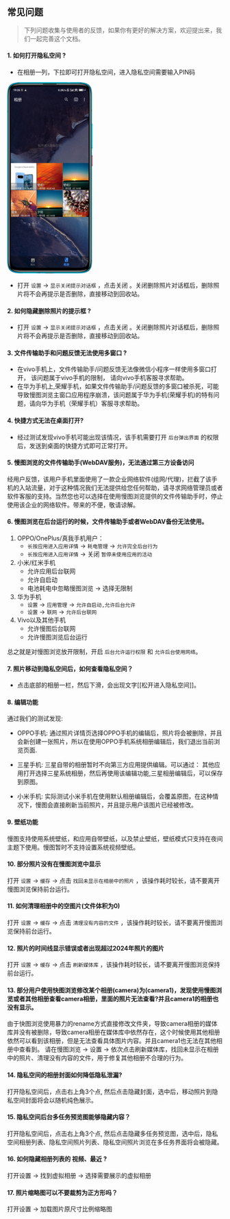 ## 常见问题

> 下列问题收集与使用者的反馈，如果你有更好的解决方案，欢迎提出来，我们一起完善这个文档。

#### 1. 如何打开隐私空间 ?

- 在相册一列，下拉即可打开隐私空间，进入隐私空间需要输入PIN码

 <div>
      <a  href="static/images/preview/6.webp" data-lightbox="example-set" data-title="打开隐私空间"><img    src="static/images/preview/6.webp" width="200" height="447" alt="" /></a>
 </div>


- 打开 `设置` -> `显示关闭提示对话框` ，点击关闭 。关闭删除照片对话框后，删除照片将不会再提示是否删除，直接移动到回收站。

#### 2. 如何隐藏删除照片的提示框 ?

- 打开 `设置` -> `显示关闭提示对话框` ，点击关闭 。关闭删除照片对话框后，删除照片将不会再提示是否删除，直接移动到回收站。


#### 3. 文件传输助手和问题反馈无法使用多窗口 ?

- 在vivo手机上，文件传输助手/问题反馈无法像微信小程序一样使用多窗口打开， 该问题属于vivo手机的限制， 请向vivo手机客服寻求帮助。
- 在华为手机上,荣耀手机，如果文件传输助手/问题反馈的多窗口被杀死，可能导致慢图浏览主窗口应用程序崩溃，该问题属于华为手机(荣耀手机)的特有问题，请向华为手机（荣耀手机）客服寻求帮助。


#### 4. 快捷方式无法在桌面打开? 
- 经过测试发现vivo手机可能出现该情况，该手机需要打开 `后台弹出界面` 的权限后，发送到桌面的快捷方式即可正常打开。


#### 5. 慢图浏览的文件传输助手(WebDAV服务)，无法通过第三方设备访问

经用户反馈，该用户手机里面使用了一款企业网络软件(组网/代理)，拦截了该手机的入站流量，对于这种情况我们无法提供给您任何帮助，请寻求网络管理员或者软件客服的支持。当然您也可以选择在使用慢图浏览提供的文件传输助手时，停止使用该企业的网络软件。带来的不便，敬请谅解。

#### 6. 慢图浏览在后台运行的时候，文件传输助手或者WebDAV备份无法使用。

1.  OPPO/OnePlus/真我手机用户：
    - `长按应用进入应用详情` -> `耗电管理` -> `允许完全后台行为`
    - `长按应用进入应用详情` -> 关闭 `暂停未使用应用的活动` 
2.  小米/红米手机
    -  允许应用后台联网
    -  允许自启动
    -  电池耗电中忽略慢图浏览 -> 选择无限制
3. 华为手机
    - `设置` -> `应用管理` -> `允许自启动,允许后台允许`
    - `设置` -> `联网` -> `允许后台联网`
4. Vivo以及其他手机
    - 允许慢图后台联网
    - 允许慢图浏览后台运行
  
总之就是对慢图浏览放开限制，开启 `后台允许运行权限` 和 `允许后台使用网络`。

#### 7. 照片移动到隐私空间后，如何查看隐私空间？
-  点击底部的相册一栏，然后下滑，会出现文字[[松开进入隐私空间]]。


#### 8.  编辑功能  
通过我们的测试发现:

- OPPO手机: 通过照片详情页选择OPPO手机的编辑后，照片将会被删除，并且会新创建一张照片，所以在使用OPPO手机系统相册编辑后，我们退出当前浏览页面.

- 三星手机: 三星自带的相册暂时不向第三方应用提供编辑。可以通过： 其他应用打开选择三星系统相册，然后再使用该编辑功能,三星相册编辑后，可以保存到原图。

- 小米手机: 实际测试小米手机在使用默认相册编辑后，会覆盖原图，在这种情况下，慢图会直接刷新当前照片，并且提示用户该图片已经被修改。

#### 9. 壁纸功能

慢图支持使用系统壁纸，和应用自带壁纸，以及禁止壁纸，壁纸模式只支持在夜间主题下使用。慢图暂时不支持设置系统视频壁纸。

#### 10. 部分照片没有在慢图浏览中显示

打开 `设置` -> `缓存` -> 点击 `找回未显示在相册中的照片` ，该操作耗时较长，请不要离开慢图浏览保持前台运行。


#### 11. 如何清理相册中的空图片(文件体积为0)

打开 `设置` -> `缓存` -> 点击 `清理没有内容的文件` ，该操作耗时较长，请不要离开慢图浏览保持前台运行。

#### 12. 照片的时间线显示错误或者出现超过2024年照片的图片


打开 `设置` -> `缓存` -> 点击 `刷新媒体库` ，该操作耗时较长，请不要离开慢图浏览保持前台运行。


#### 13. 部分用户使用快图浏览修改某个相册(camera)为(camera1)，发现使用慢图浏览或者其他相册查看camera相册，里面的照片无法查看?并且camera1的相册也没有显示。

由于快图浏览使用暴力的rename方式直接修改文件夹，导致camera相册的媒体库并没有被删除，导致camera相册在媒体库中依然存在，这个时候使用其他相册依然可以看到该相册，但是无法查看具体图片内容。并且camera1也无法在其他相册中查看到。
请在慢图浏览 -> 设置 -> 依次点击刷新媒体库，找回未显示在相册中的照片、清理没有内容的文件，用于修复其他相册不合理的行为。


#### 14. 隐私空间的相册封面如何降低隐私泄漏?

打开隐私空间后，点击右上角3个点, 然后点击隐藏封面，选中后，移动照片到隐私空间封面将会以随机纯色展示。

#### 15. 隐私空间后台多任务预览图能够隐藏内容？

打开隐私空间后，点击右上角3个点, 然后点击隐藏多任务预览图，选中后，隐私空间相册列表、隐私空间照片列表、隐私空间照片浏览在多任务界面将会被隐藏。


#### 16. 如何隐藏相册列表的 视频、最近 ?

打开设置 -> 找到虚拟相册 -> 选择需要展示的虚拟相册


#### 17. 照片缩略图可以不要裁剪为正方形吗？ 

打开设置 -> 加载图片原尺寸比例缩略图 







